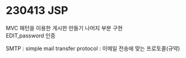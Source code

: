 # 230413 JSP
MVC 패턴을 이용한 게시판 만들기 나머지 부분 구현  
EDIT,password 인증

SMTP : simple mail transfer protocol : 이메일 전송에 맞는 프로토콜(규약)